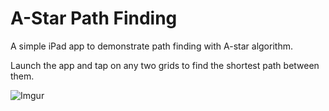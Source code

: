 A-Star Path Finding
====================

A simple iPad app to demonstrate path finding with A-star algorithm.

Launch the app and tap on any two grids to find the shortest path between them.

![Imgur](http://i.imgur.com/e9uyBoG.png)
